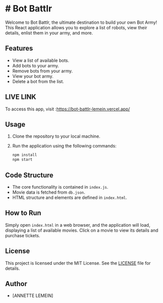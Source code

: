 # # Bot Battlr

Welcome to Bot Battlr, the ultimate destination to build your own Bot Army! This React application allows you to explore a list of robots, view their details, enlist them in your army, and more.

## Features

- View a list of available bots.
- Add bots to your army.
- Remove bots from your army.
- View your bot army.
- Delete a bot from the list.

## LIVE LINK
 To access this app, visit :https://bot-battlr-lemein.vercel.app/




## Usage

1. Clone the repository to your local machine.

2. Run the application using the following commands:
   ```bash
   npm install
   npm start

## Code Structure

- The core functionality is contained in `index.js`.
- Movie data is fetched from `db.json`.
- HTML structure and elements are defined in `index.html`.

## How to Run

Simply open `index.html` in a web browser, and the application will load, displaying a list of available movies. Click on a movie to view its details and purchase tickets.

## License

This project is licensed under the MIT License. See the [LICENSE](LICENSE) file for details.

## Author

- [ANNETTE LEMEIN]